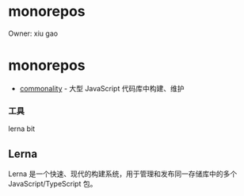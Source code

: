 # monorepos

Owner: xiu gao

# **monorepos**

- [commonality](https://github.com/commonalityco/commonality/) - 大型 JavaScript 代码库中构建、维护

### **工具**

lerna bit

## **Lerna**

Lerna 是一个快速、现代的构建系统，用于管理和发布同一存储库中的多个 JavaScript/TypeScript 包。